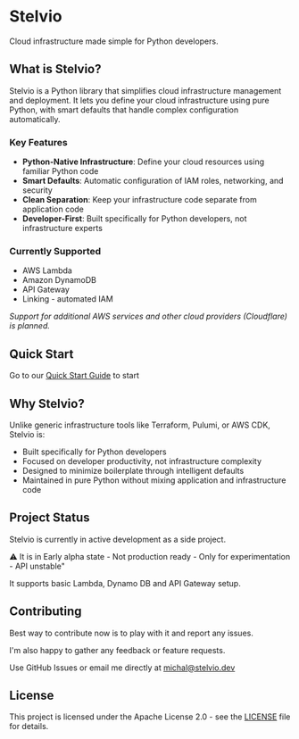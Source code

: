 # Stelvio

Cloud infrastructure made simple for Python developers.

## What is Stelvio?

Stelvio is a Python library that simplifies cloud infrastructure management and deployment. It lets you define your cloud infrastructure using pure Python, with smart defaults that handle complex configuration automatically.

### Key Features

- **Python-Native Infrastructure**: Define your cloud resources using familiar Python code
- **Smart Defaults**: Automatic configuration of IAM roles, networking, and security
- **Clean Separation**: Keep your infrastructure code separate from application code
- **Developer-First**: Built specifically for Python developers, not infrastructure experts

### Currently Supported

- AWS Lambda
- Amazon DynamoDB
- API Gateway
- Linking - automated IAM

*Support for additional AWS services and other cloud providers (Cloudflare) is planned.*

## Quick Start

Go to our [Quick Start Guide](docs/getting-started/quickstart.md) to start

## Why Stelvio?

Unlike generic infrastructure tools like Terraform, Pulumi, or AWS CDK, Stelvio is:

- Built specifically for Python developers
- Focused on developer productivity, not infrastructure complexity
- Designed to minimize boilerplate through intelligent defaults
- Maintained in pure Python without mixing application and infrastructure code

## Project Status

Stelvio is currently in active development as a side project. 

⚠️ It is in Early alpha state - Not production ready - Only for experimentation - API unstable"

It supports basic Lambda, Dynamo DB and API Gateway setup.

## Contributing

Best way to contribute now is to play with it and report any issues.

I'm also happy to gather any feedback or feature requests.

Use GitHub Issues or email me directly at michal@stelvio.dev

## License

This project is licensed under the Apache License 2.0 - see the [LICENSE](LICENSE) file for details.